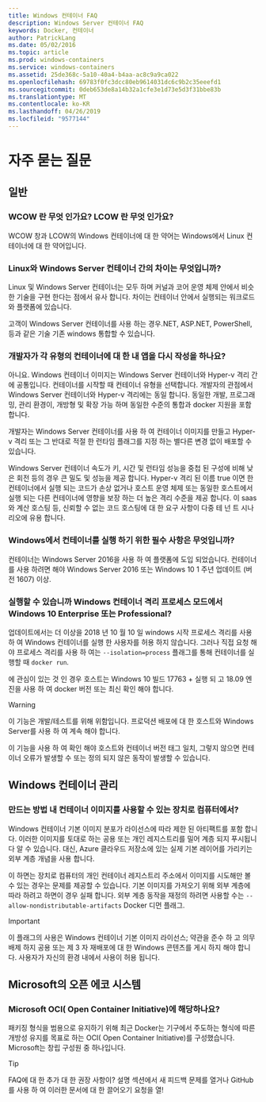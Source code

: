 ```yaml
---
title: Windows 컨테이너 FAQ
description: Windows Server 컨테이너 FAQ
keywords: Docker, 컨테이너
author: PatrickLang
ms.date: 05/02/2016
ms.topic: article
ms.prod: windows-containers
ms.service: windows-containers
ms.assetid: 25de368c-5a10-40a4-b4aa-ac8c9a9ca022
ms.openlocfilehash: 69783f0fc3dcc80eb9614031dc6c9b2c35eeefd1
ms.sourcegitcommit: 0deb653de8a14b32a1cfe3e1d73e5d3f31bbe83b
ms.translationtype: MT
ms.contentlocale: ko-KR
ms.lasthandoff: 04/26/2019
ms.locfileid: "9577144"
---
```

# <a name="frequently-asked-questions"></a>자주 묻는 질문

## <a name="general"></a>일반

### <a name="what-is-wcow-what-is-lcow"></a>WCOW 란 무엇 인가요? LCOW 란 무엇 인가요?

WCOW 창과 LCOW의 Windows 컨테이너에 대 한 약어는 Windows에서 Linux 컨테이너에 대 한 약어입니다.

### <a name="what-is-the-difference-between-linux-and-windows-server-containers"></a>Linux와 Windows Server 컨테이너 간의 차이는 무엇입니까?

Linux 및 Windows Server 컨테이너는 모두 하며 커널과 코어 운영 체제 안에서 비슷한 기술을 구현 한다는 점에서 유사 합니다. 차이는 컨테이너 안에서 실행되는 워크로드와 플랫폼에 있습니다.  

고객이 Windows Server 컨테이너를 사용 하는 경우.NET, ASP.NET, PowerShell, 등과 같은 기술 기존 windows 통합할 수 있습니다.

### <a name="as-a-developer-do-i-have-to-rewrite-my-app-for-each-type-of-container"></a>개발자가 각 유형의 컨테이너에 대 한 내 앱을 다시 작성을 하나요?

아니요. Windows 컨테이너 이미지는 Windows Server 컨테이너와 Hyper-v 격리 간에 공통입니다. 컨테이너를 시작할 때 컨테이너 유형을 선택합니다. 개발자의 관점에서 Windows Server 컨테이너와 Hyper-v 격리에는 동일 합니다. 동일한 개발, 프로그래밍, 관리 환경이, 개방형 및 확장 가능 하며 동일한 수준의 통합과 docker 지원을 포함 합니다.

개발자는 Windows Server 컨테이너를 사용 하 여 컨테이너 이미지를 만들고 Hyper-v 격리 또는 그 반대로 적절 한 런타임 플래그를 지정 하는 별다른 변경 없이 배포할 수 있습니다.

Windows Server 컨테이너 속도가 키, 시간 및 런타임 성능을 중첩 된 구성에 비해 낮은 회전 등의 경우 큰 밀도 및 성능을 제공 합니다. Hyper-v 격리 된 이름 true 이면 한 컨테이너에서 실행 되는 코드가 손상 없거나 호스트 운영 체제 또는 동일한 호스트에서 실행 되는 다른 컨테이너에 영향을 보장 하는 더 높은 격리 수준을 제공 합니다. 이 saas와 계산 호스팅 등, 신뢰할 수 없는 코드 호스팅에 대 한 요구 사항이 다중 테 넌 트 시나리오에 유용 합니다.

### <a name="what-are-the-prerequisites-for-running-containers-on-windows"></a>Windows에서 컨테이너를 실행 하기 위한 필수 사항은 무엇입니까?

컨테이너는 Windows Server 2016을 사용 하 여 플랫폼에 도입 되었습니다. 컨테이너를 사용 하려면 해야 Windows Server 2016 또는 Windows 10 1 주년 업데이트 (버전 1607) 이상.

### <a name="can-i-run-windows-containers-in-process-isolated-mode-on-windows-10-enterprise-or-professional"></a>실행할 수 있습니까 Windows 컨테이너 격리 프로세스 모드에서 Windows 10 Enterprise 또는 Professional?

업데이트에서는 더 이상을 2018 년 10 월 10 일 windows 시작 프로세스 격리를 사용 하 여 Windows 컨테이너를 실행 한 사용자를 허용 하지 않습니다. 그러나 직접 요청 해야 프로세스 격리를 사용 하 여는 `--isolation=process` 플래그를 통해 컨테이너를 실행할 때 `docker run`.

에 관심이 있는 것 인 경우 호스트는 Windows 10 빌드 17763 + 실행 되 고 18.09 엔진을 사용 하 여 docker 버전 또는 최신 확인 해야 합니다.

> [!WARNING]
> 이 기능은 개발/테스트를 위해 위함입니다. 프로덕션 배포에 대 한 호스트와 Windows Server를 사용 하 여 계속 해야 합니다.
>
> 이 기능을 사용 하 여 확인 해야 호스트와 컨테이너 버전 태그 일치, 그렇지 않으면 컨테이너 오류가 발생할 수 또는 정의 되지 않은 동작이 발생할 수 있습니다.

## <a name="windows-container-management"></a>Windows 컨테이너 관리

### <a name="how-do-i-make-my-container-images-available-on-air-gapped-machines"></a>만드는 방법 내 컨테이너 이미지를 사용할 수 있는 장치로 컴퓨터에서?

Windows 컨테이너 기본 이미지 분포가 라이선스에 따라 제한 된 아티팩트를 포함 합니다. 이러한 이미지를 토대로 하는 공용 또는 개인 레지스트리를 밀어 계층 되지 푸시됩니다 알 수 있습니다. 대신, Azure 클라우드 저장소에 있는 실제 기본 레이어를 가리키는 외부 계층 개념을 사용 합니다.

이 하면는 장치로 컴퓨터의 개인 컨테이너 레지스트리 주소에서 이미지를 시도해만 볼 수 있는 경우는 문제를 제공할 수 있습니다. 기본 이미지를 가져오기 위해 외부 계층에 따라 하려고 하면이 경우 실패 합니다. 외부 계층 동작을 재정의 하려면 사용할 수는 `--allow-nondistributable-artifacts` Docker 디먼 플래그.

> [!IMPORTANT]
> 이 플래그의 사용은 Windows 컨테이너 기본 이미지 라이선스; 약관을 준수 하 고 의무 배제 하지 공용 또는 제 3 자 재배포에 대 한 Windows 콘텐츠를 게시 하지 해야 합니다. 사용자가 자신의 환경 내에서 사용이 허용 됩니다.

## <a name="microsofts-open-ecosystem"></a>Microsoft의 오픈 에코 시스템

### <a name="is-microsoft-participating-in-the-open-container-initiative-oci"></a>Microsoft OCI( Open Container Initiative)에 해당하나요?

패키징 형식을 범용으로 유지하기 위해 최근 Docker는 기구에서 주도하는 형식에 따른 개방성 유지를 목표로 하는 OCI( Open Container Initiative)를 구성했습니다. Microsoft는 창립 구성원 중 하나입니다.

> [!TIP]
> FAQ에 대 한 추가 대 한 권장 사항이? 설명 섹션에서 새 피드백 문제를 열거나 GitHub를 사용 하 여 이러한 문서에 대 한 끌어오기 요청을 열!
